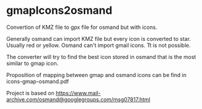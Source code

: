 # gmapIcons2osmand

Convertion of KMZ file to gpx file for osmand but with icons.

Generally osmand can import KMZ file but every icon is converted to star. Usually red or yellow.
Osmand can't import gmail icons. Tt is not possible.

The converter will try to find the best icon stored in osmand that is the most similar to gmap icon.

Proposition of mapping between gmap and osmand icons can be find in icons-gmap-osmand.pdf

Project is based on https://www.mail-archive.com/osmand@googlegroups.com/msg07817.html
